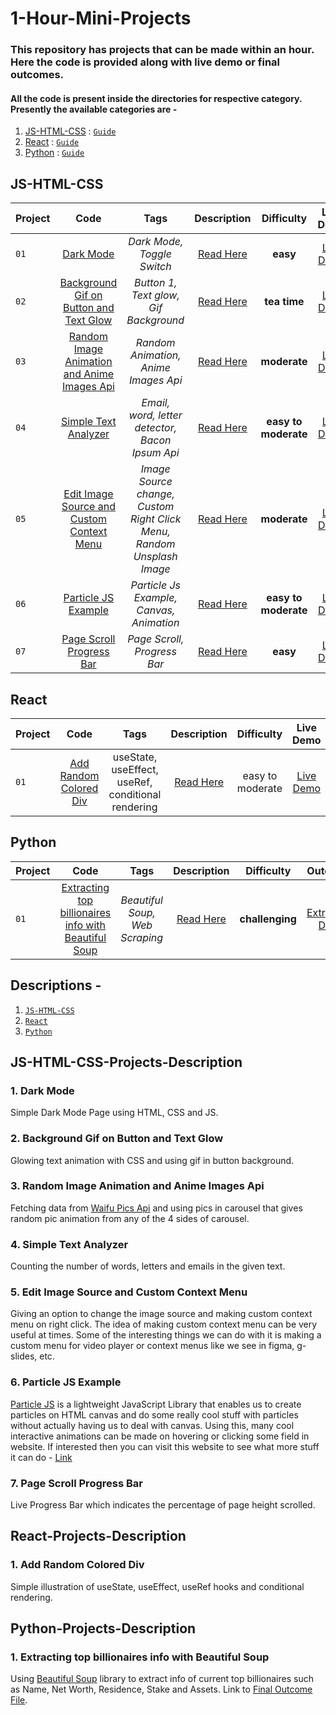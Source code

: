 # 1-Hour-Mini-Projects  

### This repository has projects that can be made within an hour. Here the code is provided along with live demo or final outcomes. 
#### All the code is present inside the directories for respective category. Presently the available categories are - 

1. [JS-HTML-CSS](https://github.com/bhavesh-chaudhari/1-Hour-Mini-Projects/tree/main/JS-HTML-CSS) : [```Guide```](#js-html-css)
2. [React](https://github.com/bhavesh-chaudhari/1-Hour-Mini-Projects/tree/main/React) : [```Guide```](#react)
3. [Python](https://github.com/bhavesh-chaudhari/1-Hour-Mini-Projects/tree/main/Python/) : [```Guide```](#python)

## JS-HTML-CSS
| Project        | Code   |Tags | Description |Difficulty|Live Demo|
| ------------- |:-------:| :---:|:---:|:---:|:-----:|
| `01`  | [Dark Mode](https://github.com/bhavesh-chaudhari/1-Hour-Mini-Projects/tree/main/JS-HTML-CSS/01-Dark-Mode) |*Dark Mode, Toggle Switch*|[Read Here](#1-dark-mode)|**easy**|[Live Demo](https://bhavesh-chaudhari.github.io/1-Hour-Mini-Projects/JS-HTML-CSS/01-Dark-Mode/index.html) |
| `02`  | [Background Gif on Button and Text Glow](https://github.com/bhavesh-chaudhari/1-Hour-Mini-Projects/tree/main/JS-HTML-CSS/02-Button-1) |*Button 1, Text glow, Gif Background*|[Read Here](#2-background-gif-on-button-and-text-glow)|**tea time**|[Live Demo](https://bhavesh-chaudhari.github.io/1-Hour-Mini-Projects/JS-HTML-CSS/02-Button-1/button1.html) |
| `03`  | [Random Image Animation and Anime Images Api](https://github.com/bhavesh-chaudhari/Slider-and-Random-Anime-Image-Gif) |*Random Animation, Anime Images Api*|[Read Here](#3-random-image-animation-and-anime-images-api)|**moderate**|[Live Demo](https://codepen.io/bhavesh_c/full/zYwqMLj) |
| `04`  | [Simple Text Analyzer](https://github.com/bhavesh-chaudhari/1-Hour-Mini-Projects/tree/main/JS-HTML-CSS/04-Word-Counter) |*Email, word, letter detector, Bacon Ipsum Api*|[Read Here](#4-simple-text-analyzer)|**easy to moderate**|[Live Demo](https://bhavesh-chaudhari.github.io/1-Hour-Mini-Projects/JS-HTML-CSS/04-Word-Counter/word-counter.html) |
| `05`  | [Edit Image Source and Custom Context Menu](https://github.com/bhavesh-chaudhari/1-Hour-Mini-Projects/tree/main/JS-HTML-CSS/05-Image-Source-Change-%26-Custom-Right-Click-Menu) |*Image Source change, Custom Right Click Menu, Random Unsplash Image*|[Read Here](#5-edit-image-source-and-custom-context-menu)|**moderate**|[Live Demo](https://bhavesh-chaudhari.github.io/1-Hour-Mini-Projects/JS-HTML-CSS/05-Image-Source-Change-&-Custom-Right-Click-Menu/index.html) |
| `06`  | [Particle JS Example](https://github.com/bhavesh-chaudhari/1-Hour-Mini-Projects/tree/main/JS-HTML-CSS/06-Particles-Js) |*Particle Js Example, Canvas, Animation*|[Read Here](#6-particle-js-example)|**easy to moderate**|[Live Demo](https://bhavesh-chaudhari.github.io/1-Hour-Mini-Projects/JS-HTML-CSS/06-Particles-Js/index.html) |
| `07`  | [Page Scroll Progress Bar](https://github.com/bhavesh-chaudhari/1-Hour-Mini-Projects/tree/main/JS-HTML-CSS/07-Page-Scroll-Progress-Bar) |*Page Scroll, Progress Bar*|[Read Here](#7-page-scroll-progress-bar)|**easy**|[Live Demo](https://bhavesh-chaudhari.github.io/1-Hour-Mini-Projects/JS-HTML-CSS/07-Page-Scroll-Progress-Bar/index.html) |

## React
| Project        | Code   |Tags | Description |Difficulty|Live Demo|
| ------------- |:-------:| :---:|:---:|:---:|:-----:|
|`01`|[Add Random Colored Div](https://github.com/bhavesh-chaudhari/1-Hour-Mini-Projects/tree/main/React/01-add-random-colored-div)|useState, useEffect, useRef, conditional rendering|[Read Here](#1-add-random-colored-div)|easy to moderate|[Live Demo](https://01-add-random-colored-div-1hour-mini-projects-bhavesh-c.netlify.app/)|

## Python
| Project        | Code   |Tags | Description |Difficulty|Outcome|
| ------------- |:-------:| :---:|:---:|:---:|:-----:|
|`01`|[Extracting top billionaires info with Beautiful Soup](https://github.com/bhavesh-chaudhari/1-Hour-Mini-Projects/tree/main/Python/01-Extracting-top-billionaires-Info-with-Beautiful-Soup)|*Beautiful Soup, Web Scraping*|[Read Here](#1-extracting-top-billionaires-info-with-beautiful-soup)|**challenging**|[Extracted Data](https://github.com/bhavesh-chaudhari/1-Hour-Mini-Projects/blob/main/Python/01-Extracting-top-billionaires-Info-with-Beautiful-Soup/billionaires_data.js)|
## Descriptions -

 1. [```JS-HTML-CSS```](#js-html-css-projects-description)
 2. [```React```](#react-projects-description)
 3. [```Python```](#python-projects-description)

## JS-HTML-CSS-Projects-Description

### 1. Dark Mode

Simple Dark Mode Page using HTML, CSS and JS.

### 2. Background Gif on Button and Text Glow

Glowing text animation with CSS and using gif in button background.

### 3. Random Image Animation and Anime Images Api

Fetching data from [Waifu Pics Api](https://waifu.pics/) and using pics in carousel that gives random pic animation from any of the 4 sides of carousel.

### 4. Simple Text Analyzer

Counting the number of words, letters and emails in the given text.

### 5. Edit Image Source and Custom Context Menu

Giving an option to change the image source and making custom context menu on right click. The idea of making custom context menu can be very useful at times. Some of the interesting things we can do with it is making a custom menu for video player or context menus like we see in figma, g-slides, etc.

### 6. Particle JS Example

[Particle JS](https://github.com/VincentGarreau/particles.js/) is a lightweight JavaScript Library that enables us to create particles on HTML canvas and do some really cool stuff with particles without actually having us to deal with canvas. Using this, many cool interactive animations can be made on hovering or clicking some field in website. If interested then you can visit this website to see what more stuff it can do - [Link](https://vincentgarreau.com/particles.js/)

### 7. Page Scroll Progress Bar

Live Progress Bar which indicates the percentage of page height scrolled.

## React-Projects-Description

### 1. Add Random Colored Div
Simple illustration of useState, useEffect, useRef hooks and conditional rendering.

## Python-Projects-Description

### 1. Extracting top billionaires info with Beautiful Soup
Using [Beautiful Soup](https://www.crummy.com/software/BeautifulSoup/) library to extract info of current top billionaires such as Name, Net Worth, Residence, Stake and Assets. Link to [Final Outcome File](https://github.com/bhavesh-chaudhari/1-Hour-Mini-Projects/blob/main/Python/01-Extracting-top-billionaires-Info-with-Beautiful-Soup/billionaires_data.js).

